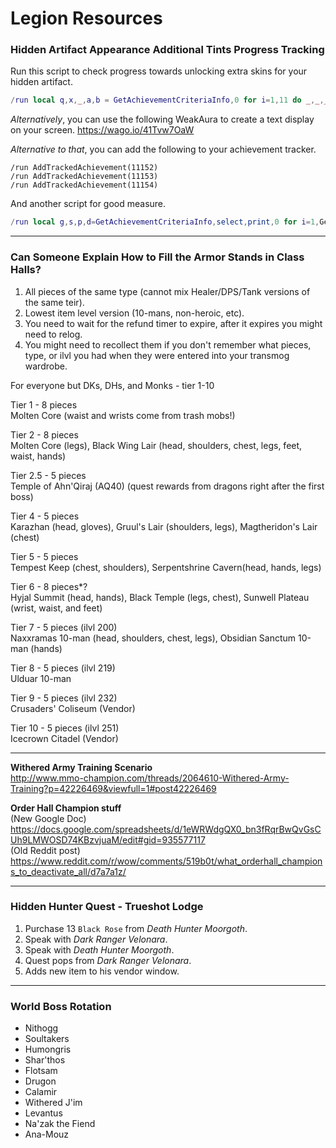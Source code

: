 # Legion Resources

### Hidden Artifact Appearance Additional Tints Progress Tracking

Run this script to check progress towards unlocking extra skins for your hidden artifact.
```Lua
/run local q,x,_,a,b = GetAchievementCriteriaInfo,0 for i=1,11 do _,_,_,a,b = q(11152,i) x=x+a end local _,_,_,c,d = q(11153,1) local _,_,_,e,f = q(11154,1) print("Dungeons: "..x.."/"..b) print("WQs: "..c.."/"..d) print("Kills: "..e.."/"..f)
```

_Alternatively_, you can use the following WeakAura to create a text display on your screen.
<https://wago.io/41Tvw7OaW>

_Alternative to that_, you can add the following to your achievement tracker.
```
/run AddTrackedAchievement(11152)
/run AddTrackedAchievement(11153)
/run AddTrackedAchievement(11154)
```

And another script for good measure.
```Lua
/run local g,s,p,d=GetAchievementCriteriaInfo,select,print,0 for i=1,GetAchievementNumCriteria(11152) do d=d+s(4,g(11152,i))end p("Dungeons: "..d.." / "..s(5,g(11152,1)))p("WQs: "..s(9,g(11153,1)))p("HKs: "..s(9,g(11154,1)))
```

---

### Can Someone Explain How to Fill the Armor Stands in Class Halls?
1) All pieces of the same type (cannot mix Healer/DPS/Tank versions of the same teir).
2) Lowest item level version (10-mans, non-heroic, etc).
3) You need to wait for the refund timer to expire, after it expires you might need to relog.
4) You might need to recollect them if you don't remember what pieces, type, or ilvl you had when they were entered into your transmog wardrobe.

For everyone but DKs, DHs, and Monks - tier 1-10

Tier 1 - 8 pieces  
Molten Core (waist and wrists come from trash mobs!)  

Tier 2 - 8 pieces  
Molten Core (legs), Black Wing Lair (head, shoulders, chest, legs, feet, waist, hands)  

Tier 2.5 - 5 pieces  
Temple of Ahn'Qiraj (AQ40) (quest rewards from dragons right after the first boss)  

Tier 4 - 5 pieces  
Karazhan (head, gloves), Gruul's Lair (shoulders, legs), Magtheridon's Lair (chest)  

Tier 5 - 5 pieces  
Tempest Keep (chest, shoulders), Serpentshrine Cavern(head, hands, legs)  

Tier 6 - 8 pieces*?  
Hyjal Summit (head, hands), Black Temple (legs, chest), Sunwell Plateau (wrist, waist, and feet)  

Tier 7 - 5 pieces (ilvl 200)  
Naxxramas 10-man (head, shoulders, chest, legs), Obsidian Sanctum 10-man (hands)  

Tier 8 - 5 pieces (ilvl 219)  
Ulduar 10-man  

Tier 9 - 5 pieces (ilvl 232)  
Crusaders' Coliseum (Vendor)  

Tier 10 - 5 pieces (ilvl 251)  
Icecrown Citadel (Vendor)  

---

**Withered Army Training Scenario**<br/>
<http://www.mmo-champion.com/threads/2064610-Withered-Army-Training?p=42226469&viewfull=1#post42226469>

**Order Hall Champion stuff**<br/>
(New Google Doc) <https://docs.google.com/spreadsheets/d/1eWRWdgQX0_bn3fRqrBwQvGsCUh9LMWOSD74KBzvjuaM/edit#gid=935577117><br/>
(Old Reddit post) <https://www.reddit.com/r/wow/comments/519b0t/what_orderhall_champions_to_deactivate_all/d7a7a1z/>

---

### Hidden Hunter Quest - Trueshot Lodge
1) Purchase 13 `Black Rose` from *Death Hunter Moorgoth*.
2) Speak with *Dark Ranger Velonara*.
3) Speak with *Death Hunter Moorgoth*.
4) Quest pops from *Dark Ranger Velonara*.
5) Adds new item to his vendor window.

---

### World Boss Rotation
* Nithogg
* Soultakers
* Humongris
* Shar'thos
* Flotsam
* Drugon
* Calamir
* Withered J'im
* Levantus
* Na'zak the Fiend
* Ana-Mouz
